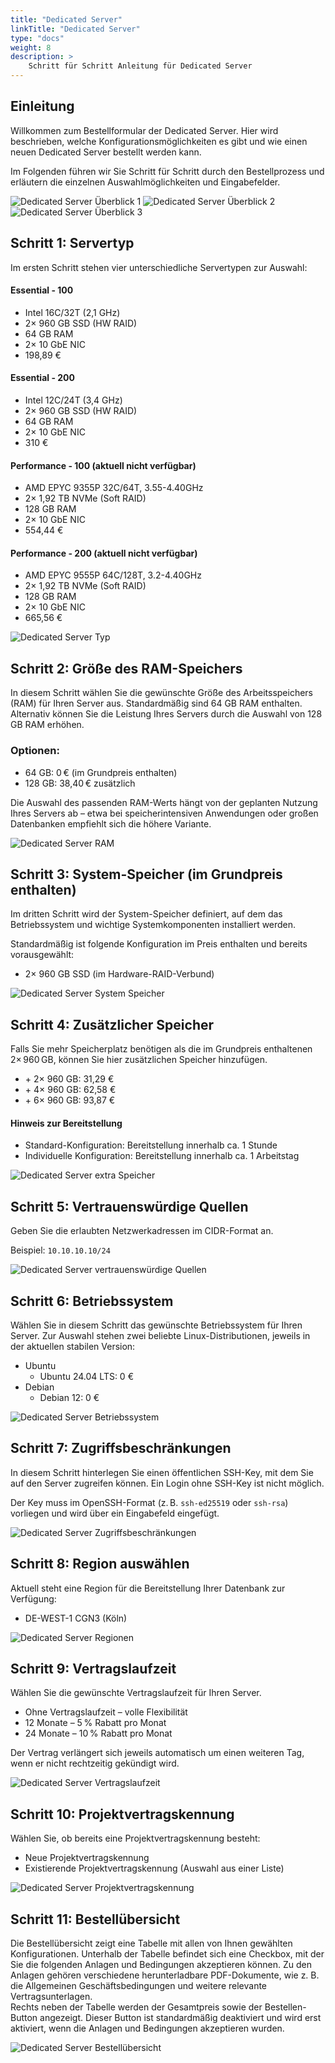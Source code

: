```yaml
---
title: "Dedicated Server"
linkTitle: "Dedicated Server"
type: "docs"
weight: 8
description: >
    Schritt für Schritt Anleitung für Dedicated Server
---
```


## Einleitung

Willkommen zum Bestellformular der Dedicated Server. Hier wird beschrieben, welche Konfigurationsmöglichkeiten es gibt und wie einen neuen Dedicated Server bestellt werden kann.

Im Folgenden führen wir Sie Schritt für Schritt durch den Bestellprozess und erläutern die einzelnen Auswahlmöglichkeiten und Eingabefelder.

![Dedicated Server Überblick 1](img/dedicated-server-overview1.png)
![Dedicated Server Überblick 2](img/dedicated-server-overview2.png)
![Dedicated Server Überblick 3](img/dedicated-server-overview3.png)

## Schritt 1: Servertyp

Im ersten Schritt stehen vier unterschiedliche Servertypen zur Auswahl:

#### Essential - 100
   - Intel 16C/32T (2,1 GHz)
   - 2× 960 GB SSD (HW RAID)
   - 64 GB RAM
   - 2× 10 GbE NIC
   - 198,89 €

#### Essential - 200
   - Intel 12C/24T (3,4 GHz)
   - 2× 960 GB SSD (HW RAID)
   - 64 GB RAM
   - 2× 10 GbE NIC
   - 310 €

#### Performance - 100 (aktuell nicht verfügbar)
   - AMD EPYC 9355P 32C/64T, 3.55-4.40GHz
   - 2× 1,92 TB NVMe (Soft RAID)
   - 128 GB RAM
   - 2× 10 GbE NIC
   - 554,44 €

#### Performance - 200 (aktuell nicht verfügbar)
   - AMD EPYC 9555P 64C/128T, 3.2-4.40GHz
   - 2× 1,92 TB NVMe (Soft RAID)
   - 128 GB RAM
   - 2× 10 GbE NIC
   - 665,56 €

![Dedicated Server Typ](img/dedicated-server-servertype.png)

## Schritt 2: Größe des RAM-Speichers

In diesem Schritt wählen Sie die gewünschte Größe des Arbeitsspeichers (RAM) für Ihren Server aus.
Standardmäßig sind 64 GB RAM enthalten. Alternativ können Sie die Leistung Ihres Servers durch die Auswahl von 128 GB RAM erhöhen.

### Optionen:

- 64 GB: 0 € (im Grundpreis enthalten)
- 128 GB: 38,40 € zusätzlich

Die Auswahl des passenden RAM-Werts hängt von der geplanten Nutzung Ihres Servers ab – etwa bei speicherintensiven Anwendungen oder großen Datenbanken empfiehlt sich die höhere Variante.

![Dedicated Server RAM](img/dedicated-server-ram.png)

## Schritt 3: System-Speicher (im Grundpreis enthalten)

Im dritten Schritt wird der System-Speicher definiert, auf dem das Betriebssystem und wichtige Systemkomponenten installiert werden.

Standardmäßig ist folgende Konfiguration im Preis enthalten und bereits vorausgewählt:

- 2× 960 GB SSD (im Hardware-RAID-Verbund)

![Dedicated Server System Speicher](img/dedicated-server-storage.png)

## Schritt 4: Zusätzlicher Speicher

Falls Sie mehr Speicherplatz benötigen als die im Grundpreis enthaltenen 2× 960 GB, können Sie hier zusätzlichen Speicher hinzufügen.

- \+ 2× 960 GB: 31,29 €
- \+ 4× 960 GB: 62,58 €
- \+ 6× 960 GB: 93,87 €

#### Hinweis zur Bereitstellung

- Standard-Konfiguration: Bereitstellung innerhalb ca. 1 Stunde
- Individuelle Konfiguration: Bereitstellung innerhalb ca. 1 Arbeitstag

![Dedicated Server extra Speicher](img/dedicated-server-extra-storage.png)

## Schritt 5: Vertrauenswürdige Quellen

Geben Sie die erlaubten Netzwerkadressen im CIDR-Format an.

Beispiel:
`10.10.10.10/24`

![Dedicated Server vertrauenswürdige Quellen](img/dedicated-server-sources.png)

## Schritt 6: Betriebssystem

Wählen Sie in diesem Schritt das gewünschte Betriebssystem für Ihren Server.
Zur Auswahl stehen zwei beliebte Linux-Distributionen, jeweils in der aktuellen stabilen Version:

- Ubuntu
  - Ubuntu 24.04 LTS: 0 €
- Debian
  - Debian 12: 0 €

![Dedicated Server Betriebssystem](img/dedicated-server-os.png)

## Schritt 7: Zugriffsbeschränkungen

In diesem Schritt hinterlegen Sie einen öffentlichen SSH-Key, mit dem Sie auf den Server zugreifen können.
Ein Login ohne SSH-Key ist nicht möglich.

Der Key muss im OpenSSH-Format (z. B. `ssh-ed25519` oder `ssh-rsa`) vorliegen und wird über ein Eingabefeld eingefügt.

![Dedicated Server Zugriffsbeschränkungen](img/dedicated-server-ssh.png)

## Schritt 8: Region auswählen

Aktuell steht eine Region für die Bereitstellung Ihrer Datenbank zur Verfügung:

- DE-WEST-1 CGN3 (Köln)

![Dedicated Server Regionen](img/dedicated-server-region.png)

## Schritt 9: Vertragslaufzeit

Wählen Sie die gewünschte Vertragslaufzeit für Ihren Server.

- Ohne Vertragslaufzeit – volle Flexibilität
- 12 Monate – 5 % Rabatt pro Monat
- 24 Monate – 10 % Rabatt pro Monat

Der Vertrag verlängert sich jeweils automatisch um einen weiteren Tag, wenn er nicht rechtzeitig gekündigt wird.

![Dedicated Server Vertragslaufzeit](img/dedicated-server-contract-runtime.png)

## Schritt 10: Projektvertragskennung

Wählen Sie, ob bereits eine Projektvertragskennung besteht:

- Neue Projektvertragskennung
- Existierende Projektvertragskennung (Auswahl aus einer Liste)

![Dedicated Server Projektvertragskennung](img/dedicated-server-existing-project.png)

## Schritt 11: Bestellübersicht

Die Bestellübersicht zeigt eine Tabelle mit allen von Ihnen gewählten Konfigurationen.
Unterhalb der Tabelle befindet sich eine Checkbox, mit der Sie die folgenden Anlagen und Bedingungen akzeptieren können.
Zu den Anlagen gehören verschiedene herunterladbare PDF-Dokumente, wie z. B. die Allgemeinen Geschäftsbedingungen und weitere relevante Vertragsunterlagen.\
Rechts neben der Tabelle werden der Gesamtpreis sowie der Bestellen-Button angezeigt.
Dieser Button ist standardmäßig deaktiviert und wird erst aktiviert, wenn die Anlagen und Bedingungen akzeptieren wurden.

![Dedicated Server Bestellübersicht](img/dedicated-server-order-overview.png)
